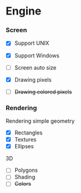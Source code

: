 # Engine

### Screen 

- [x] Support UNIX
- [x] Support Windows
- [ ] Screen auto size
- [x] Drawing pixels
- [ ] ~~Drawing colored pixels~~


### Rendering

Rendering simple geometry

- [x] Rectangles
- [x] Textures
- [x] Ellipses

3D

- [ ] Polygons
- [ ] Shading
- [ ] ~~Colors~~